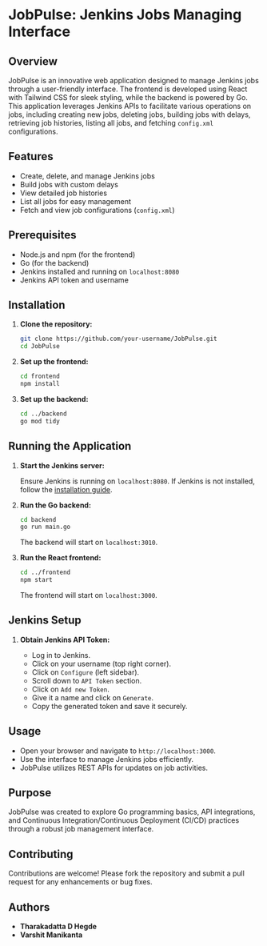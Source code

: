 # JobPulse: Jenkins Jobs Managing Interface

## Overview

JobPulse is an innovative web application designed to manage Jenkins jobs through a user-friendly interface. The frontend is developed using React with Tailwind CSS for sleek styling, while the backend is powered by Go. This application leverages Jenkins APIs to facilitate various operations on jobs, including creating new jobs, deleting jobs, building jobs with delays, retrieving job histories, listing all jobs, and fetching `config.xml` configurations.

## Features

- Create, delete, and manage Jenkins jobs
- Build jobs with custom delays
- View detailed job histories
- List all jobs for easy management
- Fetch and view job configurations (`config.xml`)

## Prerequisites

- Node.js and npm (for the frontend)
- Go (for the backend)
- Jenkins installed and running on `localhost:8080`
- Jenkins API token and username

## Installation

1. **Clone the repository:**

    ```sh
    git clone https://github.com/your-username/JobPulse.git
    cd JobPulse
    ```

2. **Set up the frontend:**

    ```sh
    cd frontend
    npm install
    ```

3. **Set up the backend:**

    ```sh
    cd ../backend
    go mod tidy
    ```

## Running the Application

1. **Start the Jenkins server:**

    Ensure Jenkins is running on `localhost:8080`. If Jenkins is not installed, follow the [installation guide](https://www.jenkins.io/doc/book/installing/).

2. **Run the Go backend:**

    ```sh
    cd backend
    go run main.go
    ```

    The backend will start on `localhost:3010`.

3. **Run the React frontend:**

    ```sh
    cd ../frontend
    npm start
    ```

    The frontend will start on `localhost:3000`.

## Jenkins Setup

1. **Obtain Jenkins API Token:**

    - Log in to Jenkins.
    - Click on your username (top right corner).
    - Click on `Configure` (left sidebar).
    - Scroll down to `API Token` section.
    - Click on `Add new Token`.
    - Give it a name and click on `Generate`.
    - Copy the generated token and save it securely.


## Usage

- Open your browser and navigate to `http://localhost:3000`.
- Use the interface to manage Jenkins jobs efficiently.
- JobPulse utilizes REST APIs for updates on job activities.

## Purpose

JobPulse was created to explore Go programming basics, API integrations, and Continuous Integration/Continuous Deployment (CI/CD) practices through a robust job management interface.

## Contributing

Contributions are welcome! Please fork the repository and submit a pull request for any enhancements or bug fixes.

## Authors

- **Tharakadatta D Hegde**
- **Varshit Manikanta**
